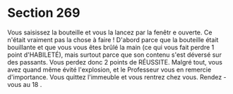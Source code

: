 # Section 269

Vous saisissez la bouteille et vous la lancez par la fenêtr e ouverte. Ce n'était vraiment pas
la chose à faire ! D'abord parce que la bouteille était bouillante et que vous vous êtes
brûlé la main (ce qui vous fait perdre 1 point d'HABILETÉ), mais surtout parce que son
contenu s'est déversé sur des passants. Vous perdez donc 2 points de RÉUSSITE. Malgré
tout, vous avez quand même évité l'explosion, et le Professeur vous en remercie
d'importance. Vous quittez l'immeuble et vous rentrez chez vous. Rendez -vous au  18 .